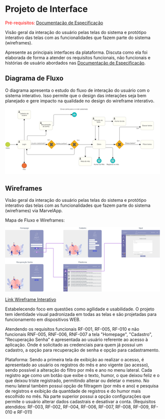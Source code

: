 
# Projeto de Interface

<span style="color:red">Pré-requisitos: <a href="2-Especificação do Projeto.md"> Documentação de Especificação</a></span>

Visão geral da interação do usuário pelas telas do sistema e protótipo interativo das telas com as funcionalidades que fazem parte do sistema (wireframes).

 Apresente as principais interfaces da plataforma. Discuta como ela foi elaborada de forma a atender os requisitos funcionais, não funcionais e histórias de usuário abordados nas <a href="2-Especificação do Projeto.md"> Documentação de Especificação</a>.

## Diagrama de Fluxo

O diagrama apresenta o estudo do fluxo de interação do usuário com o sistema interativo. Isso permite que o design das interações seja bem planejado e gere impacto na qualidade no design do wireframe interativo.

![Diagrama de Fluxo](img/diagramadefluxo.png)


## Wireframes

Visão geral da interação do usuário pelas telas do sistema e protótipo interativo das telas com as funcionalidades que fazem parte do sistema (wireframes) via MarvelApp.

Mapa de Fluxo e Wireframes:

![Wireframe](img/mapafluxo.png)

<a href="https://marvelapp.com/prototype/c13jb5h" target="_blank"> Link Wireframe Interativo</a>

Estabelecendo foco em questões como agilidade e usabilidade. O projeto tem identidade visual padronizada em todas as telas e são projetadas para funcionamento em dispositivos WEB.

Atendendo os requisitos funcionais RF-001, RF-005, RF-010  e não funcionais RNF-005, RNF-006, RNF-007 a tela "Homepage", "Cadastro", "Recuperação Senha" é apresentada ao usuário referente ao acesso à aplicação. Onde é solicitado as credenciais para quem já possui um cadastro, a opção para recuperação de senha e opção para cadastramento. 

Plataforma: Sendo a primeira tela de exibição ao realizar o acesso, é apresentado ao usuário os registros do mês e ano vigente (ao acesso), sendo possível a alteração do filtro por mês e ano no menu lateral. Cada registro age como um botão que exibe o texto, humor, o que deixou feliz e o que deixou triste registrado, permitindo alterar ou deletar o mesmo. No menu lateral também possui opção de filtragem (por mês e ano) e pesquisa de registros e exibição da quantdade de registros e do humor mais escolhido no mês. Na parte superior possui a opção configurações que permite o usuário alterar dados cadastrais e desativar a conta. (Requisitos atendidos: RF-003, RF-002, RF-004, RF-006, RF-007, RF-008, RF-009, RF-010 e RF-011)


